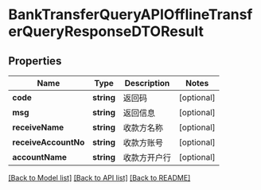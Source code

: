 # BankTransferQueryAPIOfflineTransferQueryResponseDTOResult

## Properties
Name | Type | Description | Notes
------------ | ------------- | ------------- | -------------
**code** | **string** | 返回码 | [optional] 
**msg** | **string** | 返回信息 | [optional] 
**receiveName** | **string** | 收款方名称 | [optional] 
**receiveAccountNo** | **string** | 收款方账号 | [optional] 
**accountName** | **string** | 收款方开户行 | [optional] 

[[Back to Model list]](../README.md#documentation-for-models) [[Back to API list]](../README.md#documentation-for-api-endpoints) [[Back to README]](../README.md)


